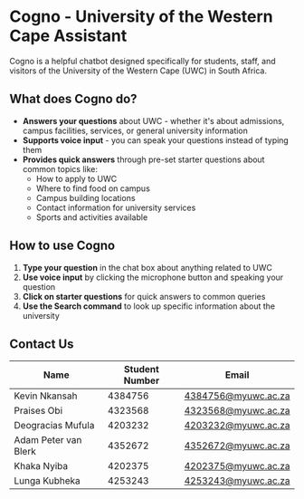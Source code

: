 # Cogno - University of the Western Cape Assistant

Cogno is a helpful chatbot designed specifically for students, staff, and visitors of the University of the Western Cape (UWC) in South Africa.

## What does Cogno do?

- **Answers your questions** about UWC - whether it's about admissions, campus facilities, services, or general university information
- **Supports voice input** - you can speak your questions instead of typing them
- **Provides quick answers** through pre-set starter questions about common topics like:
  - How to apply to UWC
  - Where to find food on campus
  - Campus building locations
  - Contact information for university services
  - Sports and activities available

## How to use Cogno

1. **Type your question** in the chat box about anything related to UWC
2. **Use voice input** by clicking the microphone button and speaking your question
3. **Click on starter questions** for quick answers to common queries
4. **Use the Search command** to look up specific information about the university

## Contact Us

| Name                 | Student Number | Email               |
| -------------------- | -------------- | ------------------- |
| Kevin Nkansah        | 4384756        | 4384756@myuwc.ac.za |
| Praises Obi          | 4323568        | 4323568@myuwc.ac.za |
| Deogracias Mufula    | 4203232        | 4203232@myuwc.ac.za |
| Adam Peter van Blerk | 4352672        | 4352672@myuwc.ac.za |
| Khaka Nyiba          | 4202375        | 4202375@myuwc.ac.za |
| Lunga Kubheka        | 4253243        | 4253243@myuwc.ac.za |
